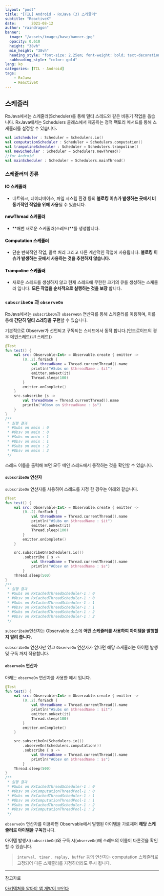 ```yaml
---
layout: "post"
title: "[TIL] Android - RxJava (3) 스케줄러"
subtitle: "ReactiveX"
date:       2021-08-12
author: "raindragon"
banner:
  image: "/assets/images/base/banner.jpg"
  opacity: 0.618
  height: "38vh"
  min_height: "38vh"
  heading_style: "font-size: 2.25em; font-weight: bold; text-decoration: underline"
  subheading_style: "color: gold"
lang: ko
categories: [TIL - Android]
tags:
    - RxJava
    - ReactiveX
---
```


## 스케줄러

RxJava에서는 스케줄러(Scheduler)를 통해 멀티 스레드와 같은 비동기 작업을 돕습니다. RxJava에서는 Schedulers 클래스에서 제공하는 정적 팩토리 메서드를 통해 스케줄러를 설정할 수 있습니다.

```kotlin
val ioScheduler : Scheduler = Schedulers.io()
val computationScheduler : Scheduler = Schedulers.computation()
val trampolineScheduler : Scheduler = Schedulers.trampoline()
val newScheduler : Scheduler = Schedulers.newThread()
//for Android
val mainScheduler : Scheduler = Schedulers.mainThread()
```

### 스케줄러의 종류

#### <span style="color:black">IO 스케줄러</span>

- 네트워크, 데이터베이스, 파일 시스템 환경 등의 **블로킹 이슈가 발생하는 곳에서 비동기적인 작업을 위해 사용**될 수 있습니다.

#### <span style="color:black">newThread 스케줄러</span>

- **매번 새로운 스케줄러(스레드)**를 생성합니다.

#### <span style="color:black">Computation 스케줄러</span>

- 단순 반복적인 작업, 콜백 처리 그리고 다른 계산적인 작업에 사용됩니다. **블로킹 이슈가 발생하는 곳에서 사용하는 것을 추천하지 않습니다.**

#### <span style="color:black">Trampoline 스케줄러</span>

- 새로운 스레드를 생성하지 않고 현재 스레드에 무한한 크기의 큐를 생성하는 스케줄러 입니다. **모든 작업을 순차적으로 실행하는 것을 보장** 합니다.

### `subscribeOn` 과 `observeOn`

RxJava에서는 `subscribeOn`과 `observeOn` 연산자를 통해 스케줄러를 이용하며, 이를통해 **간단히 멀티 스레딩을 구현**할 수 있습니다.

기본적으로 Observer가 선언되고 구독되는 스레드에서 동작 합니다.(안드로이드의 경우 메인스레드(UI 스레드))

```kotlin
@Test
fun test() {
    val src: Observable<Int> = Observable.create { emitter ->
        (0..2).forEach {
            val threadName = Thread.currentThread().name
            println("#Subs on $threadName : $it")
            emitter.onNext(it)
            Thread.sleep(100)
        }
        emitter.onComplete()
    }
    src.subscribe {s ->
        val threadName = Thread.currentThread().name
        println("#Obsv on $threadName : $s")
    }
}
/**
 * 실행 결과
 * #Subs on main : 0
 * #Obsv on main : 0
 * #Subs on main : 1
 * #Obsv on main : 1
 * #Subs on main : 2
 * #Obsv on main : 2
 */
```

스레드 이름을 출력해 보면 모두 메인 스레드에서 동작하는 것을 확인할 수 있습니다.

#### `subscribeOn` 연산자

`subscribeOn` 연산자를 사용하여 스레드를 지정 한 경우는 아래와 같습니다.

```kotlin
@Test
fun test() {
    val src: Observable<Int> = Observable.create { emitter ->
        (0..2).forEach {
            val threadName = Thread.currentThread().name
            println("#Subs on $threadName : $it")
            emitter.onNext(it)
            Thread.sleep(100)
        }
        emitter.onComplete()
    }

    src.subscribeOn(Schedulers.io())
        .subscribe { s ->
            val threadName = Thread.currentThread().name
            println("#Obsv on $threadName : $s")
        }
    Thread.sleep(500)
}
/**
 * 실행 결과
 * #Subs on RxCachedThreadScheduler-1 : 0
 * #Obsv on RxCachedThreadScheduler-1 : 0
 * #Subs on RxCachedThreadScheduler-1 : 1
 * #Obsv on RxCachedThreadScheduler-1 : 1
 * #Subs on RxCachedThreadScheduler-1 : 2
 * #Obsv on RxCachedThreadScheduler-1 : 2
 */
```

`subscribeOn`연산자는 Observable 소스에 **어떤 스케줄러를 사용하여 아이템을 발행할지 알려 줍니다.**

`subscribeOn` 연산자만 있고 `ObserveOn` 연산자가 없다면 해당 스케줄러는 아이템 발행 및 구독 까지 작용합니다.

#### `observeOn` 연산자

아래는 `observeOn` 연산자를 사용한 예시 입니다.

```kotlin
@Test
fun test() {
    val src: Observable<Int> = Observable.create { emitter ->
        (0..2).forEach {
            val threadName = Thread.currentThread().name
            println("#Subs on $threadName : $it")
            emitter.onNext(it)
            Thread.sleep(100)
        }
        emitter.onComplete()
    }

    src.subscribeOn(Schedulers.io())
        .observeOn(Schedulers.computation())
        .subscribe { s ->
            val threadName = Thread.currentThread().name
            println("#Obsv on $threadName : $s")
        }
    Thread.sleep(500)
}
/**
 * 실행 결과
 * #Subs on RxCachedThreadScheduler-1 : 0
 * #Obsv on RxComputationThreadPool-1 : 0
 * #Subs on RxCachedThreadScheduler-1 : 1
 * #Obsv on RxComputationThreadPool-1 : 1
 * #Subs on RxCachedThreadScheduler-1 : 2
 * #Obsv on RxComputationThreadPool-1 : 2
 */
```

`observeOn` 연산자를 이용하면 Observable에서 발행된 아이템을 가로채어 **해당 스케줄러로 아이템을 구독**합니다.

아이템 발행시(`subscribeOn`)와 구독 시(`observeOn`)에 스레드의 이름이 다른것을 확인할 수 있습니다.

> `interval, timer, replay, buffer` 등의 연산자는 computation 스케줄러로 고정되어 다른 스케줄러를 지정하더라도 무시 됩니다.


---

참고자료

[아키텍처를 알아야 앱 개발이 보인다](http://www.yes24.com/Product/Goods/89958199)